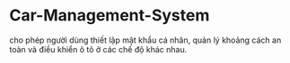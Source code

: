 # Car-Management-System
cho phép người dùng thiết lập mật khẩu cá nhân, quản lý khoảng cách an toàn và điều khiển ô tô ở các chế độ khác nhau.

